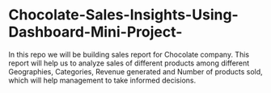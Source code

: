 # Chocolate-Sales-Insights-Using-Dashboard-Mini-Project-

In this repo we will be building sales report for Chocolate company. This report will help us to analyze sales of different products among different Geographies, Categories, Revenue generated and Number of products sold, which will help management to take informed decisions.


